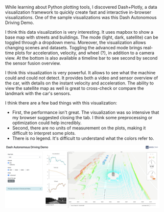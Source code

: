 While learning about Python plotting tools, I discovered Dash+Plotly, a data visualization framework to quickly create fast and interactive in-browser visualizations. One of the sample visualizations was this Dash Autonomous Driving Demo.

I think this data visualization is very interesting. It uses mapbox to show a base map with streets and buildings. The mode (light, dark, satellite) can be toggled through a dropdown menu. Moreover, the visualization allows changing scenes and datasets. Toggling the advanced mode brings real-time plots for acceleration, velocity, and wheel (?), in addition to a camera view. At the bottom is also available a timeline bar to see second by second the sensor fusion overview.

I think this visualization is very powerful. It allows to see what the machine could and could not detect. It provides both a video and sensor overview of the car, with details on the instant velocity and acceleration. The ability to view the satellite map as well is great to cross-check or compare the landmark with the car's sensors.

I think there are a few bad things with this visualization:
- First, the performance isn't great. The visualization was so intensive that my browser suggested closing the tab. I think some preprocessing or optimization could help incredibly.
- Second, there are no units of measurement on the plots, making it difficult to interpret some plots.
- There is no legend. It's difficult to understand what the colors refer to.

![Autonomous driving data visualization with Dash](img/autonomous-driving.png)

